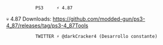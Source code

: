                PS3     ⚡ 4.87 
💀 4.87 Downloads: https://github.com/modded-gun/ps3-4_87/releases/tag/ps3-4_87Tools 

               TWITTER ⚡ @darkCracker4 (Desarrollo constante) 
               
